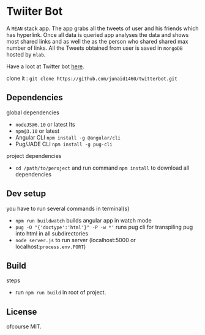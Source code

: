 # Twiiter Bot

A `MEAN` stack app. The app grabs all the tweets of user and his friends which has hyperlink. Once all data is queried app analyses the data and shows most shared links and as well the as the person who shared shared max number of links. All the Tweets obtained from user is saved in `mongoDB` hosted by `mlab`.

Have a loot at Twitter bot [here](https://murmuring-hollows-88524.herokuapp.com/).

clone it : `git clone https://github.com/junaid1460/twitterbot.git`

## Dependencies
global dependencies
  - `nodeJS@6.10` or latest lts
  - `npm@3.10` or latest
  - Angular CLI `npm install -g @angular/cli`
  - Pug/JADE CLI `npm install -g pug-cli`

project dependencies
  - `cd /path/to/peroject` and run command `npm install` to download all dependencies
## Dev setup

you have to run several commands in terminal(s)
  - `npm run buildwatch` builds angular app in watch mode
  - `pug -O "{'doctype':'html'}" -P -w *'` runs pug cli for transpiling pug into html in all subdirectories
  - `node server.js` to run server (localhost:5000 or localhost:`process.env.PORT`)
## Build
steps
  - run `npm run build` in root of project.


## License

ofcourse MIT.


